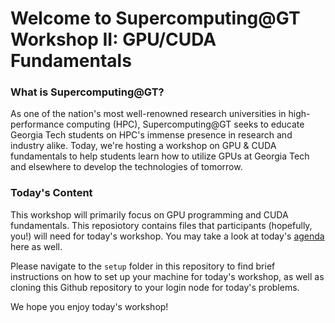 # Welcome to Supercomputing@GT Workshop II: GPU/CUDA Fundamentals 

### What is Supercomputing@GT?
As one of the nation's most well-renowned research universities in high-performance computing (HPC), Supercomputing@GT seeks to educate Georgia Tech students on HPC's immense presence in research and industry alike. Today, we're hosting a workshop on GPU & CUDA fundamentals to help students learn how to utilize GPUs at Georgia Tech and elsewhere to develop the technologies of tomorrow.

### Today's Content
This workshop will primarily focus on GPU programming and CUDA fundamentals. This reposiotory contains files that participants (hopefully, you!) will need for today's workshop. You may take a look at today's [agenda](agenda.md) here as well. 

Please navigate to the ``setup`` folder in this repository to find brief instructions on how to set up your machine for today's workshop, as well as cloning this Github repository to your login node for today's problems. 

We hope you enjoy today's workshop!
&nbsp;


